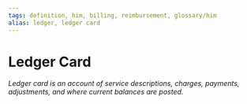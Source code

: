 ```yaml
---
tags: definition, him, billing, reimbursement, glossary/him
alias: ledger, ledger card
---
```

#  Ledger Card
*Ledger card is an account of service descriptions, charges, payments, adjustments, and where current balances are posted.*